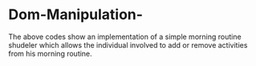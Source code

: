 # Dom-Manipulation-
The above codes show an implementation of a simple morning routine shudeler which allows the individual involved to add or remove activities from his morning routine.
